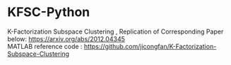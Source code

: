 # KFSC-Python
K-Factorization Subspace Clustering , Replication of Corresponding Paper below: https://arxiv.org/abs/2012.04345 <br>
MATLAB reference code : https://github.com/jicongfan/K-Factorization-Subspace-Clustering

